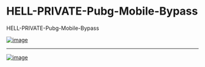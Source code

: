# HELL-PRIVATE-Pubg-Mobile-Bypass
HELL-PRIVATE-Pubg-Mobile-Bypass


<a href="https://ibb.co/gjYTLRh"><img src="https://i.ibb.co/SsSn43G/image.png" alt="image" border="0"></a>

** **

<a href="https://ibb.co/DMNnycD"><img src="https://i.ibb.co/1X3x5yf/image.png" alt="image" border="0"></a>
